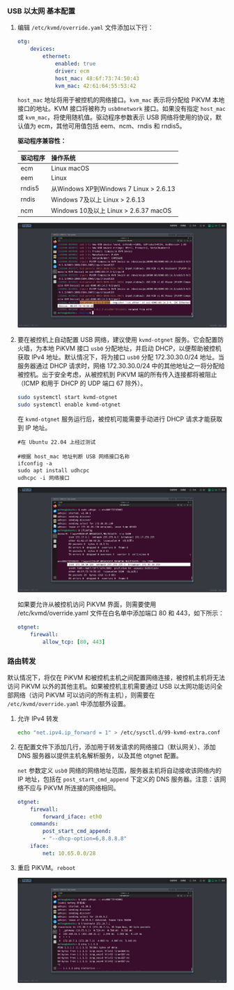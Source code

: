 ### USB 以太网 基本配置

1. 编辑 `/etc/kvmd/override.yaml` 文件添加以下行：

    ```yaml
    otg:
        devices:
            ethernet:
                enabled: true
                driver: ecm
                host_mac: 48:6f:73:74:50:43
                kvm_mac: 42:61:64:55:53:42
    ```

    `host_mac` 地址将用于被控机的网络接口。`kvm_mac` 表示将分配给 PiKVM 本地接口的地址。KVM 接口将被称为 `usb0network` 接口。如果没有指定 `host_mac` 或 `kvm_mac`，将使用随机值。驱动程序参数表示 USB 网络将使用的协议，默认值为 ecm，其他可用值包括 eem、ncm、rndis 和 rndis5。

    **驱动程序兼容性：**

    | 驱动程序 | 操作系统                               |
    | :------- | :------------------------------------- |
    | ecm      | Linux macOS                            |
    | eem      | Linux                                  |
    | rndis5   | 从Windows XP到Windows 7 Linux > 2.6.13 |
    | rndis    | Windows 7及以上 Linux > 2.6.13         |
    | ncm      | Windows 10及以上 Linux > 2.6.37 macOS  |

    ![PixPin_2024-06-30_20-41-01](./img/PixPin_2024-06-30_20-41-01.png)

2. 要在被控机上自动配置 USB 网络，建议使用 `kvmd-otgnet` 服务。它会配置防火墙，为本地 PiKVM 接口 `usb0` 分配地址，并启动 DHCP，以便帮助被控机获取 IPv4 地址。默认情况下，将为接口 `usb0` 分配 172.30.30.0/24 地址。当服务器通过 DHCP 请求时，网络 172.30.30.0/24 中的其他地址之一将分配给被控机。出于安全考虑，从被控机到 PiKVM 端的所有传入连接都将被阻止（ICMP 和用于 DHCP 的 UDP 端口 67 除外）。

    ```bash
    sudo systemctl start kvmd-otgnet
    sudo systemctl enable kvmd-otgnet
    ```

    在 `kvmd-otgnet`  服务运行后，被控机可能需要手动进行 DHCP 请求才能获取到 IP 地址。

    ``` 
    #在 Ubuntu 22.04 上经过测试
    
    #根据 host_mac 地址判断 USB 网络接口名称
    ifconfig -a
    sudo apt install udhcpc
    udhcpc -i 网络接口
    ```

    ![PixPin_2024-06-30_21-07-06](./img/PixPin_2024-06-30_21-07-06.png)

    如果要允许从被控机访问 PiKVM 界面，则需要使用 /etc/kvmd/override.yaml 文件在白名单中添加端口 80 和 443，如下所示：

    ```yaml
    otgnet:
        firewall:
            allow_tcp: [80, 443]
    ```

### 路由转发

默认情况下，将仅在 PiKVM 和被控机主机之间配置网络连接，被控机主机将无法访问 PiKVM 以外的其他主机。如果被控机主机需要通过 USB 以太网功能访问全部网络（访问 PiKVM 可以访问的所有主机），则需要在 `/etc/kvmd/override.yaml` 中添加额外设置。

1. 允许 IPv4 转发

    ```bash
    echo "net.ipv4.ip_forward = 1" > /etc/sysctl.d/99-kvmd-extra.conf
    ```

2. 在配置文件下添加几行，添加用于转发请求的网络接口（默认网关）、添加 DNS 服务器以提供主机名解析服务，以及其他 otgnet 配置。 

     `net` 参数定义 `usb0` 网络的网络地址范围，服务器主机将自动接收该网络内的 IP 地址，包括在 `post_start_cmd_append` 下定义的 DNS 服务器。注意：该网络不应与 PiKVM 所连接的网络相同。

    ```yaml
    otgnet:
        firewall:
            forward_iface: eth0
        commands:
            post_start_cmd_append:
            - "--dhcp-option=6,8.8.8.8"
        iface:
            net: 10.65.0.0/28
    ```

3. 重启 PiKVM。`reboot`

    ![PixPin_2024-06-30_21-43-59](./img/PixPin_2024-06-30_21-43-59.png)

   

